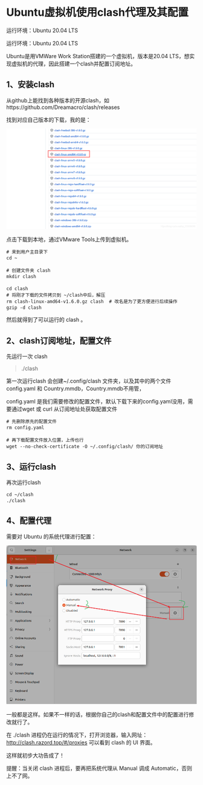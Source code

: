 # Ubuntu虚拟机使用clash代理及其配置
运行环境：Ubuntu 20.04 LTS

运行环境：Ubuntu 20.04 LTS

Ubuntu是用VMWare Work Station搭建的一个虚拟机，版本是20.04 LTS，想实现虚拟机的代理，因此搭建一个clash并配置订阅地址。

## 1、安装clash
从github上能找到各种版本的开源clash，如https://github.com/Dreamacro/clash/releases

找到对应自己版本的下载，我的是：

![](./img/ubunt_use_clash/2022-08-11-20-14-55.png)

点击下载到本地，通过VMware Tools上传到虚拟机。

```
# 来到用户主目录下
cd ~
​
# 创建文件夹 clash
mkdir clash 
​
cd clash
# 将刚才下载的文件拷贝到 ~/clash中后，解压
rm clash-linux-amd64-v1.6.0.gz clash  # 改名是为了更方便进行后续操作
gzip -d clash
```
然后就得到了可以运行的 clash 。

## 2、clash订阅地址，配置文件
先运行一次 clash
> ./clash

第一次运行clash 会创建~/.config/clash 文件夹，以及其中的两个文件config.yaml 和 Country.mmdb，Country.mmdb不用管，

config.yaml 是我们需要修改的配置文件，默认下载下来的config.yaml没用，需要通过wget 或 curl 从订阅地址处获取配置文件

```
# 先删除原先的配置文件
rm config.yaml 
​
# 再下载配置文件放入位置，上传也行
wget --no-check-certificate -O ~/.config/clash/ 你的订阅地址
```

## 3、运行clash
再次运行clash
```
cd ~/clash
./clash
```

## 4、配置代理

需要对 Ubuntu 的系统代理进行配置：

![](./img/ubunt_use_clash/2022-08-11-20-18-10.png)

一般都是这样。如果不一样的话，根据你自己的clash和配置文件中的配置进行修改就行了。

在 ./clash 进程仍在运行的情况下，打开浏览器，输入网址：http://clash.razord.top/#/proxies 可以看到 clash 的 UI 界面。

 

这样就初步大功告成了！

提醒：当关闭 clash 进程后，要再把系统代理从 Manual 调成 Automatic，否则上不了网。
